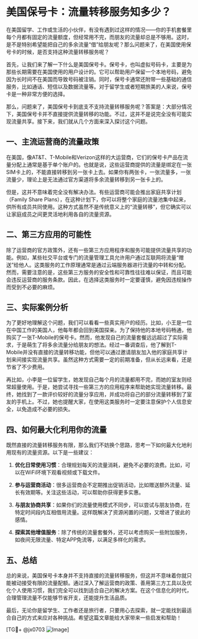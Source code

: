 # 美国保号卡：流量转移服务知多少？

在美国留学、工作或生活的小伙伴，有没有遇到过这样的情况——你的手机套餐里每个月都有固定的流量额度，但经常用不完，而朋友的流量却总是不够用。这时，是不是特别希望能把自己的多余流量“借”给朋友呢？那么问题来了，在美国使用保号卡的时候，是否支持这种流量转移服务呢？

首先，让我们来了解一下什么是美国保号卡。保号卡，也叫虚拟号码卡，主要是为那些长期需要在美国使用的用户设计的。它可以帮助用户保留一个本地号码，避免因为长时间不在美国而导致号码被注销。同时，保号卡通常还附带一些基础的通信服务，比如通话、短信以及数据流量等。对于留学生或者短期旅美的人来说，保号卡是一种非常方便的选择。

那么，问题来了，美国保号卡到底支不支持流量转移服务呢？答案是：大部分情况下，美国保号卡并不直接提供流量转移的功能。不过，这并不是说完全没有可能实现流量共享。接下来，我们就从几个方面来深入探讨这个问题。

## 一、主流运营商的流量政策

在美国，像AT&T、T-Mobile和Verizon这样的大运营商，它们的保号卡产品在流量分配上通常是基于单个账户的。也就是说，这些运营商提供的流量是绑定在一张SIM卡上的，不能直接转移到另一张卡上去。如果你有两张卡，一张流量多，一张流量少，理论上是无法通过官方渠道将多余流量转移到另一张卡上的。

但是，这并不意味着完全没有解决办法。有些运营商可能会推出家庭共享计划（Family Share Plans），在这种计划下，你可以将整个家庭的流量池集中起来，供所有成员共同使用。这种方式虽然不是传统意义上的“流量转移”，但它确实可以让家庭成员之间更灵活地利用各自的流量资源。

## 二、第三方应用的可能性

除了运营商的官方政策外，还有一些第三方应用程序和服务可能提供流量共享的功能。例如，某些社交平台或专门的流量管理工具允许用户通过互联网将流量“赠送”给他人。这类服务的工作原理通常是通过云端服务器进行流量的中转和分配。然而，需要注意的是，这些第三方服务的安全性和可靠性往往难以保证，而且可能会违反运营商的服务条款。因此，在选择这类服务时一定要谨慎，避免因违规操作而受到不必要的麻烦。

## 三、实际案例分析

为了更好地理解这个问题，我们可以看看一些真实用户的经历。比如，小王是一位在中国工作的美国人，他每年都会回到美国探亲。为了保持他的本地号码畅通，他购买了一张T-Mobile的保号卡。然而，他发现自己的流量套餐远远超过了实际需求，于是萌生了将多余流量分给朋友的想法。经过一番调查后，他了解到T-Mobile并没有直接的流量转移功能，但他可以通过邀请朋友加入他的家庭共享计划来间接实现流量共享。虽然这种方式需要一定的前期准备，但从长远来看，还是节省了不少费用。

再比如，小李是一位留学生，她发现自己每个月的流量都用不完，而她的室友则经常超量使用。于是，她尝试寻找一些第三方的应用程序来帮助她实现流量转移。最终，她找到了一款评价较好的流量分享应用，并成功将自己的部分流量转移到了室友的手机上。不过，她也提醒大家，在使用这类服务时一定要注意保护个人信息安全，以免造成不必要的损失。

## 四、如何最大化利用你的流量

既然直接的流量转移服务有限，那么我们不妨换个思路，思考一下如何最大化地利用现有的流量资源。以下是一些建议：

1. **优化日常使用习惯**：合理规划每天的流量消耗，避免不必要的浪费。比如，可以在WiFi环境下观看视频或下载文件。
   
2. **参与运营商活动**：很多运营商会不定期推出促销活动，比如赠送额外流量、延长有效期等。关注这些活动，可以帮助你获得更多实惠。

3. **与朋友协商共享**：如果你们的流量使用模式不同步，可以尝试与朋友协商，在特定时间段内互相借用流量。这样既解决了资源闲置的问题，又增进了彼此的感情。

4. **探索其他增值服务**：除了传统的流量套餐外，还可以考虑购买一些附加服务，如夜间无限流量、特定APP免流等，以满足多样化的需求。

## 五、总结

总的来说，美国保号卡本身并不支持直接的流量转移服务，但这并不意味着你就只能被动接受有限的流量配额。通过深入了解运营商的政策、善用第三方工具以及优化个人使用习惯，我们完全可以找到适合自己的解决方案。在这个信息化的时代，合理管理流量不仅能够节省开支，还能提升生活品质。

最后，无论你是留学生、工作者还是旅行者，只要用心去探索，就一定能找到最适合自己的方式来应对各种挑战。希望这篇文章能给大家带来一些启发和帮助！

[TG💪+ @jx0703 ![Image](https://github.com/user-attachments/assets/dbca1d08-cadb-493c-b0ec-ad6f7a83f270)]